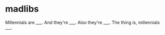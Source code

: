 madlibs
=======

Millennials are ___. 
And they're ___. 
Also they're ___. 
The thing is, millennials ___. 
